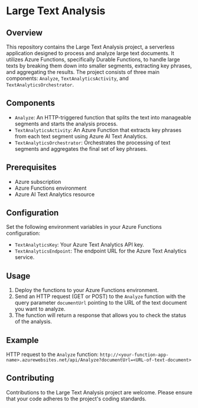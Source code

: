 # Large Text Analysis

## Overview
This repository contains the Large Text Analysis project, a serverless application designed to process and analyze large text documents. It utilizes Azure Functions, specifically Durable Functions, to handle large texts by breaking them down into smaller segments, extracting key phrases, and aggregating the results. The project consists of three main components: `Analyze`, `TextAnalyticsActivity`, and `TextAnalyticsOrchestrator`.

## Components
- `Analyze`: An HTTP-triggered function that splits the text into manageable segments and starts the analysis process.
- `TextAnalyticsActivity`: An Azure Function that extracts key phrases from each text segment using Azure AI Text Analytics.
- `TextAnalyticsOrchestrator`: Orchestrates the processing of text segments and aggregates the final set of key phrases.

## Prerequisites
- Azure subscription
- Azure Functions environment
- Azure AI Text Analytics resource

## Configuration
Set the following environment variables in your Azure Functions configuration:
- `TextAnalyticsKey`: Your Azure Text Analytics API key.
- `TextAnalyticsEndpoint`: The endpoint URL for the Azure Text Analytics service.

## Usage
1. Deploy the functions to your Azure Functions environment.
2. Send an HTTP request (GET or POST) to the `Analyze` function with the query parameter `documentUrl` pointing to the URL of the text document you want to analyze.
3. The function will return a response that allows you to check the status of the analysis.

## Example
HTTP request to the `Analyze` function: `http://<your-function-app-name>.azurewebsites.net/api/Analyze?documentUrl=<URL-of-text-document>`

## Contributing
Contributions to the Large Text Analysis project are welcome. Please ensure that your code adheres to the project's coding standards.

